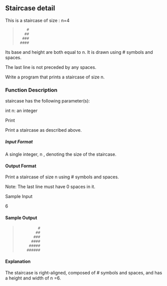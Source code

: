 ## Staircase detail

This is a staircase of size : n=4 

>         #
>        ##
>       ###
>      ####

Its base and height are both equal to n. It is drawn using # symbols and spaces. 

The last line is not preceded by any spaces.

Write a program that prints a staircase of size n.

### Function Description

staircase has the following parameter(s):

int n: an integer

Print

Print a staircase as described above.

##### Input Format

A single integer, n , denoting the size of the staircase.


#### Output Format

Print a staircase of size n using # symbols and spaces.

Note: The last line must have 0 spaces in it.

Sample Input

6 

#### Sample Output

>              #
>             ##
>            ###
>           ####
>          #####
>         ######

#### Explanation

The staircase is right-aligned, composed of # symbols and spaces, and has a height and width of n =6.